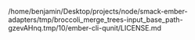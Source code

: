 /home/benjamin/Desktop/projects/node/smack-ember-adapters/tmp/broccoli_merge_trees-input_base_path-gzevAHnq.tmp/10/ember-cli-qunit/LICENSE.md